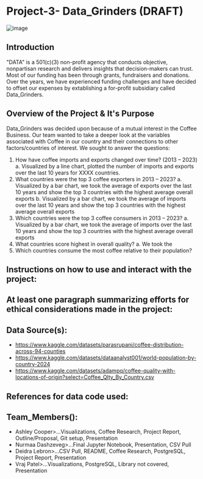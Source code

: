 # Project-3- Data_Grinders (DRAFT)

![image](https://github.com/user-attachments/assets/6967eefc-5254-4766-bba0-8a8b992fb5d4)

## Introduction
"DATA" is a 501(c)(3) non-profit agency that conducts objective, nonpartisan research and delivers insights that decision-makers can trust. Most of our funding has been through grants, fundraisers and donations. Over the years, we have experienced funding challenges and have decided to offset our expenses by extablishing a for-profit subsidiary called Data_Grinders.

## Overview of the Project & It's Purpose
Data_Grinders was decided upon because of a mutual interest in the Coffee Business. Our team wanted to take a deeper look at the variables associated with Coffee in our country and their connections to other factors/countries of interest. We sought to answer the questions:
1. How have coffee imports and exports changed over time? (2013 – 2023)
a. Visualized by a line chart, plotted the number of imports and exports over the last 10 years for XXXX countries.
2. What countries were the top 3 coffee exporters in 2013 – 2023?
a. Visualized by a bar chart, we took the average of exports over the last 10 years and show the top 3 countries with the highest average overall exports
b. Visualized by a bar chart, we took the average of imports over the last 10 years and show the top 3 countries with the highest average overall exports
3. Which countries were the top 3 coffee consumers in 2013 – 2023?
a. Visualized by a bar chart, we took the average of imports over the last 10 years and show the top 3 countries with the highest average overall exports
4. What countries score highest in overall quality?
                 a. We took the
5. Which countries consume the most coffee relative to their population?

## Instructions on how to use and interact with the project:

## At least one paragraph summarizing efforts for ethical considerations made in the project:

## Data Source(s):
- https://www.kaggle.com/datasets/parasrupani/coffee-distribution-across-94-counties
- https://www.kaggle.com/datasets/dataanalyst001/world-population-by-country-2024
- https://www.kaggle.com/datasets/adampq/coffee-quality-with-locations-of-origin?select=Coffee_Qlty_By_Country.csv

## References for data code used:
## Team_Members():
- Ashley Cooper>...Visualizations, Coffee Research, Project Report, Outline/Proposal, Git setup, Presentation
- Nurmaa Dashzeveg>...Final Jupyter Notebook, Presentation, CSV Pull
- Deidra Lebron>...CSV Pull, README, Coffee Research, PostgreSQL, Project Report, Presentation
- Vraj Patel>...Visualizations, PostgreSQL, Library not covered, Presentation

